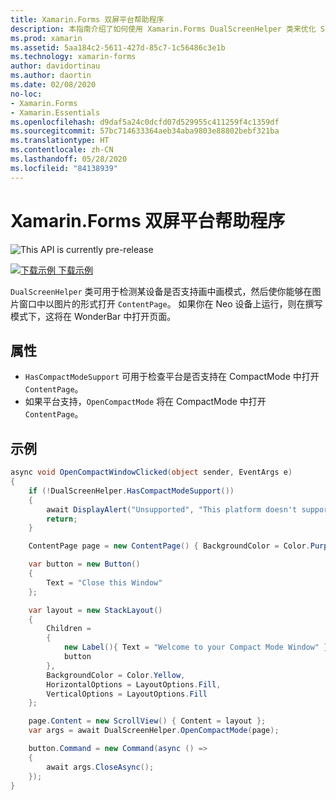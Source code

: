 ```yaml
---
title: Xamarin.Forms 双屏平台帮助程序
description: 本指南介绍了如何使用 Xamarin.Forms DualScreenHelper 类来优化 Surface Duo 和 Surface Neo 等双屏设备的应用体验。
ms.prod: xamarin
ms.assetid: 5aa184c2-5611-427d-85c7-1c56486c3e1b
ms.technology: xamarin-forms
author: davidortinau
ms.author: daortin
ms.date: 02/08/2020
no-loc:
- Xamarin.Forms
- Xamarin.Essentials
ms.openlocfilehash: d9daf5a24c0dcfd07d529955c411259f4c1359df
ms.sourcegitcommit: 57bc714633364aeb34aba9803e88802bebf321ba
ms.translationtype: HT
ms.contentlocale: zh-CN
ms.lasthandoff: 05/28/2020
ms.locfileid: "84138939"
---
```

# <a name="xamarinforms-dual-screen-platform-helpers"></a>Xamarin.Forms 双屏平台帮助程序

![](~/media/shared/preview.png "This API is currently pre-release")

[![下载示例](~/media/shared/download.png) 下载示例](https://docs.microsoft.com/samples/xamarin/xamarin-forms-samples/userinterface-dualscreendemos/)

`DualScreenHelper` 类可用于检测某设备是否支持画中画模式，然后使你能够在图片窗口中以图片的形式打开 `ContentPage`。 如果你在 Neo 设备上运行，则在撰写模式下，这将在 WonderBar 中打开页面。

## <a name="properties"></a>属性

- `HasCompactModeSupport` 可用于检查平台是否支持在 CompactMode 中打开 `ContentPage`。
- 如果平台支持，`OpenCompactMode` 将在 CompactMode 中打开 `ContentPage`。

## <a name="example"></a>示例

```csharp
async void OpenCompactWindowClicked(object sender, EventArgs e)
{
    if (!DualScreenHelper.HasCompactModeSupport())
    {
        await DisplayAlert("Unsupported", "This platform doesn't support this feature", "Ok");
        return;
    }

    ContentPage page = new ContentPage() { BackgroundColor = Color.Purple };

    var button = new Button()
    {
        Text = "Close this Window"
    };

    var layout = new StackLayout()
    {
        Children =
        {
            new Label(){ Text = "Welcome to your Compact Mode Window" },
            button
        },
        BackgroundColor = Color.Yellow,
        HorizontalOptions = LayoutOptions.Fill,
        VerticalOptions = LayoutOptions.Fill
    };

    page.Content = new ScrollView() { Content = layout };
    var args = await DualScreenHelper.OpenCompactMode(page);

    button.Command = new Command(async () =>
    {
        await args.CloseAsync();
    });
}
```
